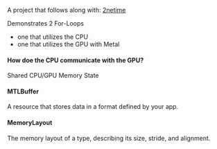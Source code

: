 A project that follows along with: [2netime](https://www.youtube.com/watch?v=VQK28rRK6OU)

Demonstrates 2 For-Loops
- one that utilizes the CPU
- one that utilizes the GPU with Metal


#### How doe the CPU communicate with the GPU?
Shared CPU/GPU Memory State

#### MTLBuffer
A resource that stores data in a format defined by your app.

#### MemoryLayout
The memory layout of a type, describing its size, stride, and alignment.
